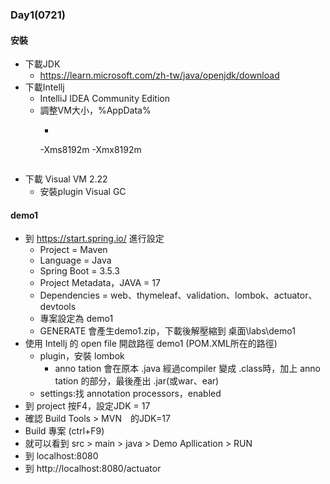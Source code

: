 ### Day1(0721)
#### 安裝
- 下載JDK
  - https://learn.microsoft.com/zh-tw/java/openjdk/download
- 下載Intellj
  - IntelliJ IDEA Community Edition
  - 調整VM大小，%AppData%
    - ```
     -Xms8192m
     -Xmx8192m
      ```
- 下載 Visual VM 2.22
  - 安裝plugin Visual GC

#### demo1
- 到 https://start.spring.io/ 進行設定
  - Project = Maven
  - Language = Java
  - Spring Boot = 3.5.3
  - Project Metadata，JAVA = 17
  - Dependencies = web、thymeleaf、validation、lombok、actuator、devtools
  - 專案設定為 demo1
  - GENERATE 會產生demo1.zip，下載後解壓縮到 桌面\labs\demo1
- 使用 Intellj 的 open file 開啟路徑 demo1 (POM.XML所在的路徑)
  - plugin，安裝 lombok
    - anno tation 會在原本 .java 經過compiler 變成 .class時，加上 anno tation 的部分，最後產出 .jar(或war、ear)
  - settings:找 annotation processors，enabled
- 到 project 按F4，設定JDK = 17
- 確認 Build Tools > MVN　的JDK=17
- Build 專案 (ctrl+F9)
- 就可以看到 src > main > java > Demo Apllication > RUN
- 到 localhost:8080
- 到 http://localhost:8080/actuator
    
